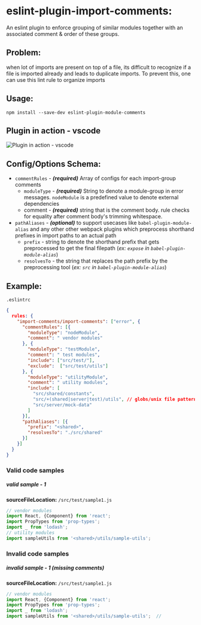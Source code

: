 # eslint-plugin-import-comments:
An eslint plugin to enforce grouping of similar modules together with an associated comment & order of these groups.
## Problem:
when lot of imports are present on top of a file, its difficult to recognize if a file is imported already and leads to duplicate imports.
To prevent this, one can use this lint rule to organize imports

## Usage:
```
npm install --save-dev eslint-plugin-module-comments
```

## Plugin in action - vscode
![Plugin in action - vscode](https://raw.githubusercontent.com/sagiavinash/eslint-plugin-import-comments/master/assets/plugin_in_use_vscode.png)

## Config/Options Schema:
- `commentRules` - **_(required)_** Array of configs for each import-group comments
    - `moduleType` - **_(required)_** String to denote a module-group in error messages. `nodeModule` is a predefined value to denote external dependencies
    - comment - **_(required)_** string that is the comment body. rule checks for equality after comment body's trimming whitespace.
- `pathAliases` - **_(optional)_** to support usecases like `babel-plugin-module-alias` and any other other webpack plugins which preprocess shorthand prefixes in import paths to an actual path
    - `prefix` - string to denote the shorthand prefix that gets preprocessed to get the final filepath (*ex: `expose` in `babel-plugin-module-alias`*)
    - `resolvesTo` - the string that replaces the path prefix by the preprocessing tool (*ex: `src` in `babel-plugin-module-alias`*)
## Example:
`.eslintrc`
```json
{
  rules: {
    "import-comments/import-comments": ["error", {
      "commentRules": [{
        "moduleType": "nodeModule",
        "comment": " vendor modules"
      }, {
        "moduleType": "testModule",
        "comment": " test modules",
        "include": ["src/test/"],
        "exclude":  ["src/test/utils"]
      }, {
        "moduleType": "utilityModule",
        "comment": " utility modules",
        "include": [
          "src/shared/constants",
          "src/+(shared|server|test)/utils", // globs/unix file patterns
          "src/server/mock-data"
        ]
      }],
      "pathAliases": [{
        "prefix": "<shared>",
        "resolvesTo": "./src/shared"
      }]
    }]
  }
}
```

### Valid code samples
##### valid sample - 1
**sourceFileLocation:** `/src/test/sample1.js`
```js
// vendor modules
import React, {Component} from 'react';
import PropTypes from 'prop-types';
import _ from 'lodash';
// utility modules
import sampleUtils from '<shared>/utils/sample-utils';
```
### Invalid code samples
##### invalid sample - 1 (missing comments)
**sourceFileLocation:** `/src/test/sample1.js`
```js
// vendor modules
import React, {Component} from 'react';
import PropTypes from 'prop-types';
import _ from 'lodash';
import sampleUtils from '<shared>/utils/sample-utils';  //
```

